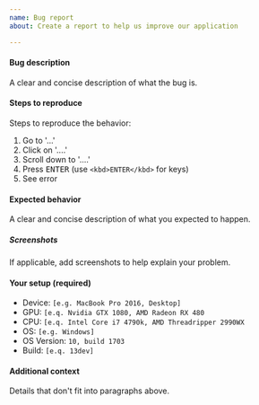 ```yaml
---
name: Bug report
about: Create a report to help us improve our application

---
```


#### Bug description
A clear and concise description of what the bug is.

####  Steps to reproduce
Steps to reproduce the behavior:
1. Go to '...'
2. Click on '....'
3. Scroll down to '....'
4. Press <kbd>ENTER</kbd> (use `<kbd>ENTER</kbd>` for keys)
5. See error

#### Expected behavior
A clear and concise description of what you expected to happen.

##### Screenshots
If applicable, add screenshots to help explain your problem.

#### Your setup (required)
 - Device: `[e.g. MacBook Pro 2016, Desktop]`
 - GPU: `[e.q. Nvidia GTX 1080, AMD Radeon RX 480`
 - CPU: `[e.q. Intel Core i7 4790k, AMD Threadripper 2990WX`
 - OS: `[e.g. Windows]`
 - OS Version:  `10, build 1703`
 - Build: `[e.q. 13dev]`
#### Additional context
Details that don't fit into paragraphs above.
